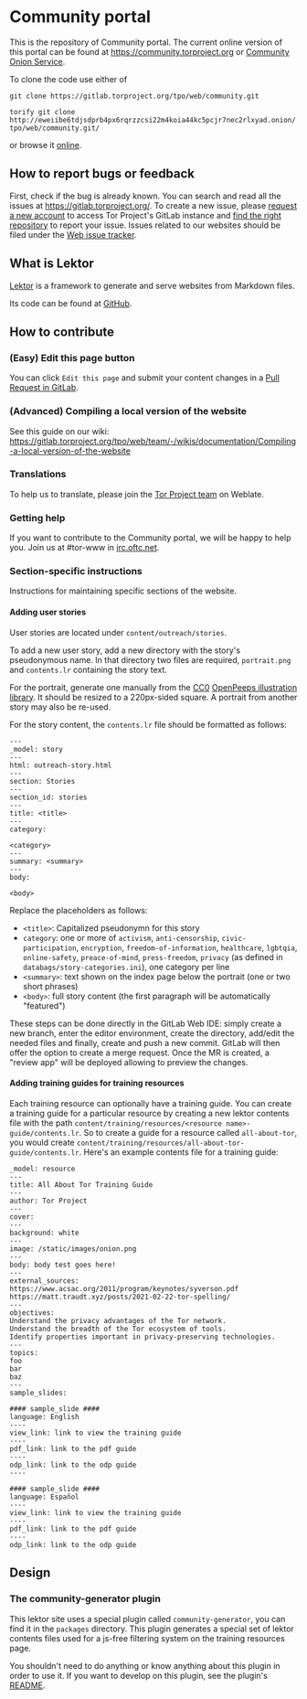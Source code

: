# Community portal

This is the repository of Community portal. The current online version of this portal can be found at https://community.torproject.org or [Community Onion Service](http://xmrhfasfg5suueegrnc4gsgyi2tyclcy5oz7f5drnrodmdtob6t2ioyd.onion/).

To clone the code use either of 

```git clone https://gitlab.torproject.org/tpo/web/community.git```

```torify git clone http://eweiibe6tdjsdprb4px6rqrzzcsi22m4koia44kc5pcjr7nec2rlxyad.onion/tpo/web/community.git/``` 

or browse it [online](https://gitlab.torproject.org/tpo/web/community).

## How to report bugs or feedback 

First, check if the bug is already known. You can search and read all the issues at https://gitlab.torproject.org/. To create a new issue, please [request a new account](https://gitlab.onionize.space/) to access Tor Project's GitLab instance and [find the right repository](https://gitlab.torproject.org/tpo) to report your issue. Issues related to our websites should be filed under the [Web issue tracker](https://gitlab.torproject.org/groups/tpo/web/-/issues).

## What is Lektor

[Lektor](https://www.getlektor.com/) is a framework to generate and serve websites from Markdown files.

Its code can be found at [GitHub](https://github.com/lektor/lektor).

## How to contribute

### (Easy) Edit this page button

You can click ```Edit this page``` and submit your content changes in a [Pull Request in GitLab](https://gitlab.torproject.org/tpo/web/community/-/merge_requests/).

### (Advanced) Compiling a local version of the website

See this guide on our wiki: https://gitlab.torproject.org/tpo/web/team/-/wikis/documentation/Compiling-a-local-version-of-the-website

### Translations

To help us to translate, please join the [Tor Project team](https://hosted.weblate.org/projects/tor/) on Weblate.

### Getting help

If you want to contribute to the Community portal, we will be happy to help you. Join us at #tor-www in [irc.oftc.net](https://www.oftc.net).

### Section-specific instructions

Instructions for maintaining specific sections of the website.

#### Adding user stories

User stories are located under `content/outreach/stories`.

To add a new user story, add a new directory with the story's pseudonymous name. In that directory two files are required, `portrait.png` and `contents.lr` containing the story text.

For the portrait, generate one manually from the [CC0](https://creativecommons.org/public-domain/cc0/) [OpenPeeps illustration library](https://www.openpeeps.com/). It should be resized to a 220px-sided square. A portrait from another story may also be re-used.

For the story content, the `contents.lr` file should be formatted as follows:

```
---
_model: story
---
html: outreach-story.html
---
section: Stories
---
section_id: stories
---
title: <title>
---
category:

<category>
---
summary: <summary>
---
body:

<body>
```

Replace the placeholders as follows:

 - `<title>`: Capitalized pseudonymn for this story
 - `category`: one or more of `activism`, `anti-censorship`, `civic-participation`, `encryption`, `freedom-of-information`, `healthcare`, `lgbtqia`, `online-safety`, `preace-of-mind`, `press-freedom`, `privacy` (as defined in `databags/story-categories.ini`), one category per line
 - `<summary>`: text shown on the index page below the portrait (one or two short phrases)
 - `<body>`: full story content (the first paragraph will be automatically "featured")

These steps can be done directly in the GitLab Web IDE: simply create a new branch, enter the editor environment, create the directory, add/edit the needed files and finally, create and push a new commit. GitLab will then offer the option to create a merge request. Once the MR is created, a "review app" will be deployed allowing to preview the changes.

#### Adding training guides for training resources

Each training resource can optionally have a training guide. You can create a training guide for a particular resource by creating a new lektor contents file with the path `content/training/resources/<resource name>-guide/contents.lr`. So to create a guide for a resource called `all-about-tor`, you would create `content/training/resources/all-about-tor-guide/contents.lr`. Here's an example contents file for a training guide:

```
_model: resource
---
title: All About Tor Training Guide
---
author: Tor Project
---
cover:
---
background: white
---
image: /static/images/onion.png
---
body: body test goes here!
---
external_sources:
https://www.acsac.org/2011/program/keynotes/syverson.pdf
https://matt.traudt.xyz/posts/2021-02-22-tor-spelling/
---
objectives:
Understand the privacy advantages of the Tor network.
Understand the breadth of the Tor ecosystem of tools.
Identify properties important in privacy-preserving technologies.
---
topics:
foo
bar
baz
---
sample_slides:

#### sample_slide ####
language: English
----
view_link: link to view the training guide
----
pdf_link: link to the pdf guide
----
odp_link: link to the odp guide
----

#### sample_slide ####
language: Español
----
view_link: link to view the training guide
----
pdf_link: link to the pdf guide
----
odp_link: link to the odp guide
```

## Design

### The community-generator plugin

This lektor site uses a special plugin called `community-generator`, you can find it in the `packages` directory. This plugin generates a special set of lektor contents files used for a js-free filtering system on the training resources page.

You shouldn't need to do anything or know anything about this plugin in order to use it. If you want to develop on this plugin, see the plugin's [README](packages/community-generator/README.md).
